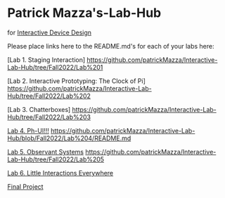 # Patrick Mazza's-Lab-Hub
for [Interactive Device Design](https://github.com/FAR-Lab/Developing-and-Designing-Interactive-Devices/)

Please place links here to the README.md's for each of your labs here:

[Lab 1. Staging Interaction]
https://github.com/patrickMazza/Interactive-Lab-Hub/tree/Fall2022/Lab%201

[Lab 2. Interactive Prototyping: The Clock of Pi]
https://github.com/patrickMazza/Interactive-Lab-Hub/tree/Fall2022/Lab%202

[Lab 3. Chatterboxes]
https://github.com/patrickMazza/Interactive-Lab-Hub/tree/Fall2022/Lab%203

[Lab 4. Ph-UI!!!](Lab%204/)
https://github.com/patrickMazza/Interactive-Lab-Hub/blob/Fall2022/Lab%204/README.md

[Lab 5. Observant Systems](Lab%205/)
https://github.com/patrickMazza/Interactive-Lab-Hub/tree/Fall2022/Lab%205

[Lab 6. Little Interactions Everywhere](Lab%206/)

[Final Project](https://github.com/FAR-Lab/Developing-and-Designing-Interactive-Devices/blob/2021Fall/FinalProject.md)<!--[](Final%20Project/)-->

